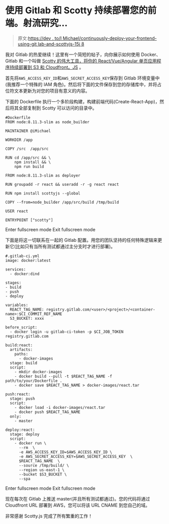 # 使用 Gitlab 和 Scotty 持续部署您的前端。射流研究…

> 原文:[https://dev . to/I Michael/continuously-deploy-your-frontend-using-git lab-and-scottyjs-15j 8](https://dev.to/imichael/continuously-deploy-your-frontend-using-gitlab-and-scottyjs--15j8)

我对 Gitlab 的热爱继续！这里有一个简短的帖子，向你展示如何使用 Docker、Gitlab 和一个叫做 [Scotty 的伟大工具，将你的 React/Vue/Angular 单页应用程序持续部署到 S3 和 Cloudfront。JS](https://github.com/stojanovic/scottyjs) 。

首先将`AWS_ACCESS_KEY_ID`和`AWS_SECRET_ACCESS_KEY`保存到 Gitlab 环境变量中(我推荐一个特殊的 IAM 角色)。然后将下面的文件保存到您的存储库中，并将占位符文本更新为对您的项目有意义的内容。

下面的 Dockerfile 执行一个多阶段构建，构建前端代码(Create-React-App)，然后将其全部复制到 Scotty 可以访问的目录中。

```
#Dockerfile
FROM node:8.11.3-slim as node_builder

MAINTAINER @iMichael

WORKDIR /app

COPY /src  /app/src

RUN cd /app/src && \
    npm install && \
    npm run build

FROM node:8.11.3-slim as deployer

RUN groupadd -r react && useradd -r -g react react

RUN npm install scottyjs --global

COPY --from=node_builder /app/src/build /tmp/build

USER react

ENTRYPOINT ["scotty"] 
```

Enter fullscreen mode Exit fullscreen mode

下面是将这一切联系在一起的 Gitlab 配置。用您的团队坚持的任何特殊逻辑来更新它(比如只有当所有测试都通过主分支时才进行部署)。

```
#.gitlab-ci.yml
image: docker:latest

services:
  - docker:dind

stages:
- build
- push
- deploy

variables:
  REACT_TAG_NAME: registry.gitlab.com/<user>/<project>/<container-name>:$CI_COMMIT_REF_NAME
  S3_BUCKET: xxxx

before_script:
  - docker login -u gitlab-ci-token -p $CI_JOB_TOKEN registry.gitlab.com

build:react:
  artifacts:
    paths:
      - docker-images
  stage: build
  script:
    - mkdir docker-images
    - docker build --pull -t $REACT_TAG_NAME -f path/to/your/Dockerfile .
    - docker save $REACT_TAG_NAME > docker-images/react.tar

push:react:
  stage: push
  script:
    - docker load -i docker-images/react.tar
    - docker push $REACT_TAG_NAME
  only:
    - master

deploy:react:
  stage: deploy
  script:
    - docker run \
      --rm  \
      -e AWS_ACCESS_KEY_ID=$AWS_ACCESS_KEY_ID \
      -e AWS_SECRET_ACCESS_KEY=$AWS_SECRET_ACCESS_KEY  \
      $REACT_TAG_NAME  \
      --source /tmp/build/ \
      --region us-east-1 \
      --bucket $S3_BUCKET \
      --spa 
```

Enter fullscreen mode Exit fullscreen mode

现在每次在 Gitlab 上推送 master(并且所有测试都通过)。您的代码将通过 Cloudfront URL 部署到 AWS，您可以将该 URL CNAME 到您自己的域。

非常感谢 Scotty.js 完成了所有繁重的工作！